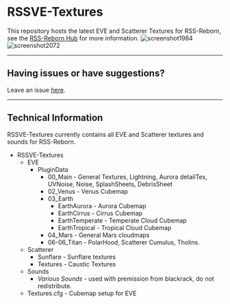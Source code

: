 # RSSVE-Textures
This repository hosts the latest EVE and Scatterer Textures for RSS-Reborn, see the [RSS-Reborn Hub](https://github.com/RSS-Reborn/RSS-Reborn) for more information.
![screenshot1984](https://github.com/RSS-Reborn/RSSVE-Configs/assets/77298148/bbc82427-21f7-40b4-9ef1-e33a8348cad8)
![screenshot2072](https://github.com/RSS-Reborn/RSSVE-Configs/assets/77298148/3250142d-9c44-4b89-9e79-10700ac9120a)

---
## Having issues or have suggestions?
Leave an issue [here](https://github.com/RSS-Reborn/RSS-Reborn/issues).

---
## Technical Information
RSSVE-Textures currently contains all EVE and Scatterer textures and sounds for RSS-Reborn.

- RSSVE-Textures
  - EVE
    - PluginData
       -  00_Main - General Textures, Lightning, Aurora detailTex, UVNoise, Noise, SplashSheets, DebrisSheet
       -  02_Venus - Venus Cubemap
       -  03_Earth
          - EarthAurora - Aurora Cubemap
          - EarthCirrus - Cirrus Cubemap
          - EarthTemperate - Temperate Cloud Cubemap
          - EarthTropical - Tropical Cloud Cubemap
      - 04_Mars - General Mars cloudmaps
      - 06-06_Titan - PolarHood, Scatterer Cumulus, Tholins.
  - Scatterer
     - Sunflare - Sunflare textures
     - Textures - Caustic Textures
   - Sounds
      - *Various Sounds* - used with premission from blackrack, do not redistribute.
  - Textures.cfg - Cubemap setup for EVE
